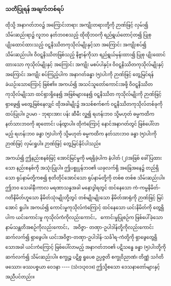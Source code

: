 ### သတိပြုရန် အချက်တစ်ရပ်

ထိုသို့ အနာဂတ်ဘ၀၌ အကြောင်းတရား အကျိုးတရားတို့ကို ဉာဏ်ဖြင့် လှမ်း၍ သိမ်းဆည်းရာ၌ လူဘ၀
နတ်ဘ၀စသည့် ထိုထိုဘ၀ကို ရည်ရွယ်တောင့်တ၍ ပြုစုပျိုးထောင်ထားသည့် ဝဋ္ဋနိဿိတကုသိုလ်မျိုးနှင့်သာ
အကြောင်း အကျိုးစပ်၍ သိမ်းဆည်းပါ။ ဝိဝဋ္ဋနိဿိတဖြစ်သည့် နိဗ္ဗာန်ကိုသာ ရည်ရွယ်မှန်းထား၍ ပြုစု
ပျိုးထောင်ထားသော ကုသိုလ်မျိုးနှင့် အကြောင်း အကျိုး မစပ်ပါနှင့်။ ဝိဝဋ္ဋနိဿိတကုသိုလ်မျိုးနှင့် အကြောင်း
အကျိုး စပ်ကြည့်ပါက အနာဂတ်ခန္ဓာ (၅)ပါးကို ဉာဏ်ဖြင့် တွေ့မြင်ရန် ခဲယဉ်းသောကြောင့် ဖြစ်၏။ အကယ်၍
အသင်သူတော်ကောင်းအဖို့ ဝိဝဋ္ဋနိဿိတကုသိုလ်မျိုးသာ ထင်ရှားရှိနေ၍ အဖြစ်များနေ၍ ဝဋ္ဋနိဿိတ
ကုသိုလ်မျိုးကို ဉာဏ်ဖြင့် ရှာဖွေ၍ မတွေ့ဖြစ်နေလျှင် ထိုအခါမျိုး၌ အသစ်စက်စက် ဝဋ္ဋနိဿိတကုသိုလ်တစ်ခုကို
ထပ်ပြုပါ။ ဥပမာ - ဘုရားအား ပန်း ဆီမီး လှူ၍ ရဟန်းဘ၀ သို့မဟုတ် ဓမ္မကထိကနတ်သားဘ၀ကို ဆုတောင်း
ပန်ထွာပါ။ ထိုကံကြောင့် နောင်အနာဂတ်တွင် ဖြစ်ပေါ်လာမည့် ရဟန်းဘ၀ ခန္ဓာ (၅)ပါးကို သို့မဟုတ် ဓမ္မကထိက
နတ်သားဘ၀ ခန္ဓာ (၅)ပါးကို ဉာဏ်ဖြင့် လှမ်းရှုပါ။ ဉာဏ်ဖြင့် တွေ့မြင်နိုင်ပါသည်။

အကယ်၍ ဤနည်းစနစ်ဖြင့် အောင်မြင်မှုကို မရရှိခဲ့ပါက နံပါတ် (၂)အဖြစ် ဖေါ်ပြထားသော နည်းစနစ်ကို
အသုံးပြုပါ။ ဤပစ္စုပ္ပန်ဘ၀၏ ယခုလက်ရှိ အခြေအနေ၌ တည်ရှိသော ရုပ်နာမ်တို့ကစ၍ စုတိတိုင်အောင်သော
ရုပ်နာမ်တို့ကို တစ်စ တစ်စ သိမ်းဆည်းပါ။ ဤဘ၀ သေခါနီးကာလ မရဏာသန္နအခါ မနောဒွါရတွင်
ထင်နေသော ကံ-ကမ္မနိမိတ်-ဂတိနိမိတ်ဟူသော နိမိတ်သုံးမျိုးတို့တွင် တစ်မျိုးမျိုးသော နိမိတ်အာရုံကို ဉာဏ်ဖြင့်
မြင်အောင် ရှုပါ။ အကယ်၍ ကောင်းမှုကုသိုလ်ကံကြောင့် ထင်နေသော ယင်းနိမိတ်ကို တွေ့ရှိပါက ယင်းကောင်းမှု
ကုသိုလ်ကံကိုလည်းကောင်း， ကောင်းမှုပြုစဉ်က ဖြစ်ပေါ်ခဲ့သော နာမ်သန္တတိအစဉ်ကိုလည်းကောင်း， အဝိဇ္ဇာ-
တဏှာ-ဥပါဒါန်တို့ကိုလည်းကောင်း ဆက်လက်၍ ရှာဖွေပါ။ ယင်းအဝိဇ္ဇာ-တဏှာ-ဥပါဒါန်-သင်္ခါရ-ကံတို့ကို
ရှာဖွေတွေ့ရှိသောအခါ ယင်းကံကြောင့် ဖြစ်ပေါ်လာမည့် အနာဂတ်ဘ၀၏ ပဋိသန္ဓေ ခန္ဓာ (၅)ပါးတို့ကို
ဆက်လက်၍ သိမ်းဆည်းပါ။ စက္ခုဉ္စ ပဋိစ္စ ရူပေစ ဥပ္ပဇ္ဇတိ စက္ခုဝိညာဏံ၊ တိဏ္ဏံ သင်္ဂတိ ဖဿော၊ ဖဿပစ္စယာ
ဝေဒနာ ---- (သံ၊၁၊၃၀၁။) ဤသို့စသော ဒေသနာတော်များနှင့် အညီပင်တည်း။
